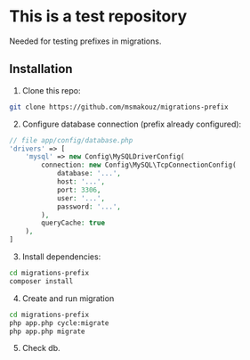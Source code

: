 # This is a test repository

Needed for testing prefixes in migrations.

## Installation

1) Clone this repo:

```bash
git clone https://github.com/msmakouz/migrations-prefix
```

2) Configure database connection (prefix already configured):

```php
// file app/config/database.php
'drivers' => [
    'mysql' => new Config\MySQLDriverConfig(
        connection: new Config\MySQL\TcpConnectionConfig(
            database: '...',
            host: '...',
            port: 3306,
            user: '...',
            password: '...',
        ),
        queryCache: true
    ),
]
```

3) Install dependencies:

```bash
cd migrations-prefix
composer install
```

4) Create and run migration

```bash
cd migrations-prefix
php app.php cycle:migrate
php app.php migrate
```

5) Check db.
